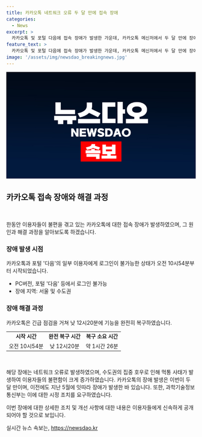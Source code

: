 ```yaml
---
title: 카카오톡 네트워크 오류 두 달 만에 접속 장애
categories:
  - News
excerpt: >
  카카오톡 및 포털 다음에 접속 장애가 발생한 가운데, 카카오톡 메신저에서 두 달 만에 장애가 발생했다. PC버전과 포털 다음의 일부 이용자들에게 로그인 등이 원활하지 않았으며, 이에 따라 긴급 점검이 이뤄진 후 오후 12시20분, 기능이 완전히 복구됐다. 카카오는 이날 서비스 장애의 원인을 네트워크 오류로 밝혔으며, 수도권을 중심으로 발생한 집중 호우로 인해 먹통 사태가 더해져 이용자들의 혼란이 커졌다. 앞서 5월에도 카카오톡 서비스에서 일련의 장애가 발생한 바 있어 과학기술정보통신부가 카카오에 3개월 내 시정 결과를 제출하도록 요구한 바 있다.
feature_text: >
  카카오톡 및 포털 다음에 접속 장애가 발생한 가운데, 카카오톡 메신저에서 두 달 만에 장애가 발생했다. PC버전과 포털 다음의 일부 이용자들에게 로그인 등이 원활하지 않았으며, 이에 따라 긴급 점검이 이뤄진 후 오후 12시20분, 기능이 완전히 복구됐다. 카카오는 이날 서비스 장애의 원인을 네트워크 오류로 밝혔으며, 수도권을 중심으로 발생한 집중 호우로 인해 먹통 사태가 더해져 이용자들의 혼란이 커졌다. 앞서 5월에도 카카오톡 서비스에서 일련의 장애가 발생한 바 있어 과학기술정보통신부가 카카오에 3개월 내 시정 결과를 제출하도록 요구한 바 있다.
image: '/assets/img/newsdao_breakingnews.jpg'
---
```


<p><img src="/assets/img/newsdao_breakingnews.jpg" alt="koreaapp 속보" /></p>

<h2 data-ke-size="size26">카카오톡 접속 장애와 해결 과정</h2>

<p data-ke-size="size16">&nbsp;</p>

<p>한동안 이용자들이 불편을 겪고 있는 카카오톡에 대한 접속 장애가 발생하였으며, 그 원인과 해결 과정을 알아보도록 하겠습니다.</p>

<h3>장애 발생 시점</h3>

<p data-ke-size="size16">카카오톡과 포털 '다음'의 일부 이용자에게 로그인이 불가능한 상태가 오전 10시54분부터 시작되었습니다.</p>

<ul>
  <li>PC버전, 포털 '다음' 등에서 로그인 불가능</li>
  <li>장애 지역: 서울 및 수도권</li>
</ul>

<h3>장애 해결 과정</h3>

<p data-ke-size="size16">카카오톡은 긴급 점검을 거쳐 낮 12시20분에 기능을 완전히 복구하였습니다.</p>

<table>
  <tr>
    <td style="text-align: center; height: 17px;"><b>시작 시간</b></td>
    <td style="text-align: center; height: 17px;"><b>완전 복구 시간</b></td>
    <td style="text-align: center; height: 17px;"><b>복구 소요 시간</b></td>
  </tr>
  <tr>
    <td style="text-align: center; height: 17px;">오전 10시54분</td>
    <td style="text-align: center; height: 17px;">낮 12시20분</td>
    <td style="text-align: center; height: 17px;">약 1시간 26분</td>
  </tr>
</table>

<p data-ke-size="size16">&nbsp;</p>

<p>해당 장애는 네트워크 오류로 발생하였으며, 수도권의 집중 호우로 인해 먹통 사태가 발생하여 이용자들의 불편함이 크게 증가하였습니다. 카카오톡의 장애 발생은 이번이 두 달 만이며, 이전에도 지난 5월에 잇따라 장애가 발생한 바 있습니다. 또한, 과학기술정보통신부는 이에 대한 시정 조치를 요구하였습니다.</p>

<p>이번 장애에 대한 상세한 조치 및 개선 사항에 대한 내용은 이용자들에게 신속하게 공개되어야 할 것으로 보입니다.</p>
실시간 뉴스 속보는, <a href="https://newsdao.kr" rel="dofollow">https://newsdao.kr</a>


